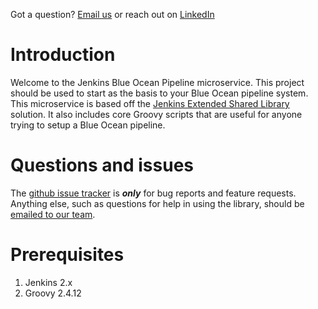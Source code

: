 Got a question?  [Email us](http://www.pacificwebconsulting.com/contact/) or reach out on [LinkedIn](https://www.linkedin.com/in/alombardo/)

# Introduction

Welcome to the Jenkins Blue Ocean Pipeline microservice.  This project should be used to start as the basis to your
Blue Ocean pipeline system.  This microservice is based off the [Jenkins Extended Shared Library](https://jenkins.io/doc/book/pipeline/shared-libraries/)
solution.  It also includes core Groovy scripts that are useful for anyone trying to setup a Blue Ocean pipeline.


# Questions and issues

The [github issue tracker](https://github.com/AnthonyL22/pipeline-microservice/issues) is **_only_** for bug reports and
feature requests. Anything else, such as questions for help in using the library, should be [emailed to our team](http://www.pacificwebconsulting.com/contact/).

# Prerequisites

1. Jenkins 2.x
2. Groovy 2.4.12